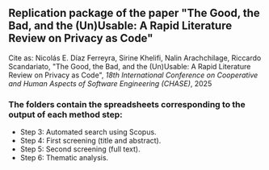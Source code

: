 ## Replication package of the paper "The Good, the Bad, and the (Un)Usable: A Rapid Literature Review on Privacy as Code"

Cite as: Nicolás E. Díaz Ferreyra, Sirine Khelifi, Nalin Arachchilage, Riccardo Scandariato, "The Good, the Bad, and the (Un)Usable: A Rapid Literature Review on Privacy as Code", *18th International Conference on Cooperative and Human Aspects of Software Engineering (CHASE)*, 2025

### The folders contain the spreadsheets corresponding to the output of each method step:
- Step 3: Automated search using Scopus.
- Step 4: First screening (title and abstract).
- Step 5: Second screening (full text).
- Step 6: Thematic analysis.
